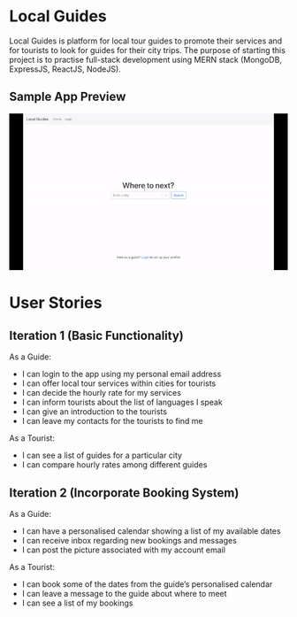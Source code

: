 # Local Guides
Local Guides is platform for local tour guides to promote their services and for tourists to look for guides for their city trips. The purpose of starting this project is to practise full-stack development using MERN stack (MongoDB, ExpressJS, ReactJS, NodeJS).

## Sample App Preview
![image](others/demo.gif)

# User Stories
## Iteration 1 (Basic Functionality)
As a Guide:
- I can login to the app using my personal email address
- I can offer local tour services within cities for tourists
- I can decide the hourly rate for my services
- I can inform tourists about the list of languages I speak
- I can give an introduction to the tourists
- I can leave my contacts for the tourists to find me

As a Tourist:
- I can see a list of guides for a particular city
- I can compare hourly rates among different guides

## Iteration 2 (Incorporate Booking System)
As a Guide:
- I can have a personalised calendar showing a list of my available dates
- I can receive inbox regarding new bookings and messages
- I can post the picture associated with my account email

As a Tourist:
- I can book some of the dates from the guide’s personalised calendar
- I can leave a message to the guide about where to meet
- I can see a list of my bookings
